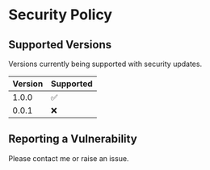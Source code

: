 # Security Policy

## Supported Versions
Versions currently being supported with security updates.

| Version | Supported          |
| ------- | ------------------ |
| 1.0.0   | :white_check_mark: |
| 0.0.1   | :x:                |

## Reporting a Vulnerability
Please contact me or raise an issue.
